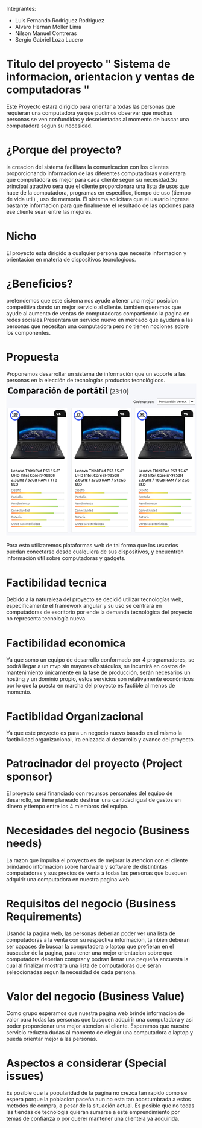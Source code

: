 Integrantes:
* Luis Fernando Rodriguez Rodriguez  
* Alvaro Hernan Moller Lima
* Nilson Manuel Contreras 
* Sergio Gabriel Loza Lucero
# Titulo del proyecto " Sistema de informacion, orientacion y ventas de computadoras "

Este Proyecto estara dirigido para orientar a todas las personas que requieran una computadora 
ya que pudimos observar que muchas personas se ven confundidas y desorientadas al momento de buscar una computadora segun su necesidad. 

# ¿Porque del proyecto?
la creacion del sistema facilitara la comunicacion con los clientes proporcionando informacion de las diferentes computadoras y orientara que computadora es mejor para cada cliente segun su necesidad.Su principal atractivo sera que el cliente proporcionara una lista de usos que hace de la computadora, programas en especifico, tiempo de uso (tiempo de vida util) , uso de memoria. El sistema solicitara que el usuario ingrese bastante informacion para que finalmente el 
resultado de las opciones para ese cliente sean entre las mejores. 

# Nicho
El proyecto esta dirigido a cualquier persona que necesite informacion y orientacion en materia de dispositivos tecnologicos.

# ¿Beneficios?
pretendemos que este sistema nos ayude a tener una mejor posicion competitiva dando un mejor servicio al cliente.
tambien queremos que ayude al aumento de ventas de computadoras compartiendo la pagina en redes sociales.Presentara un servicio nuevo en mercado que ayudara a las personas que necesitan una computadora pero no tienen nociones sobre los componentes.

# Propuesta
Proponemos desarrollar un sistema de información que un soporte a las personas en la elección de tecnologías productos tecnológicos. 
![](ejemplo.png)

Para esto utilizaremos plataformas web de tal forma que los usuarios puedan conectarse desde cualquiera de sus dispositivos, y encuentren información útil sobre computadoras y gadgets. 


# Factibilidad tecnica
Debido a la naturaleza del proyecto se decidió utilizar tecnologías web, específicamente el framework angular y su uso se centrará en computadoras de escritorio por ende la demanda tecnológica del proyecto no representa tecnología nueva. 
# Factibilidad economica
Ya que somo un equipo de desarrollo conformado por 4 programadores, se podrá llegar a un mvp sin mayores obstáculos, se incurrirá en costos de mantenimiento únicamente en la fase de producción, serán necesarios un hosting y un dominio propio, estos servicios son relativamente económicos por lo que la puesta en marcha del proyecto es factible al menos de momento. 
# Factiblidad Organizacional
Ya que este proyecto es para un negocio nuevo basado en el mismo la factibilidad organizacional, ira enlazada al desarrollo y avance del proyecto. 
# Patrocinador del proyecto (Project sponsor)
El proyecto será financiado con recursos personales del equipo de desarrollo, se tiene planeado destinar una cantidad igual de gastos en dinero y tiempo entre los 4 miembros del equipo. 

# Necesidades del negocio (Business needs)
La razon que impulsa el proyecto es de mejorar la atencion con el cliente brindando información sobre hardware y software de distintintas computadoras y sus precios de venta a todas las personas que busquen adquirir una computadora en nuestra pagina web. 

# Requisitos del negocio (Business Requirements)
Usando la pagina web, las personas deberian poder ver una lista de computadoras a la venta con su respectiva informacion, tambien deberan ser capaces de buscar la computadora o laptop que prefieran en el buscador de la pagina, para tener una mejor orientacion sobre que computadora deberian comprar y podran llenar una pequeña encuesta la cual al finalizar mostrara una lista de computadoras que seran seleccionadas segun la necesidad de cada persona. 

# Valor del negocio (Business Value)
Como grupo esperamos que nuestra pagina web brinde informacion de valor para todas las personas que busquen adquirir una computadora y asi poder proporcionar una mejor atencion al cliente.
Esperamos que nuestro servicio reduzca dudas al momento de eleguir una computadora o laptop y pueda orientar mejor a las personas.

# Aspectos a considerar (Special issues)
Es posible que la popularidad de la pagina no crezca tan rapido como se espera porque la poblacion paceña aun no esta tan acostumbrada a estos metodos de compra, a pesar de la situación actual.
Es posible que no todas las tiendas de tecnología quieran sumarse a este emprendimiento por temas de confianza o por querer mantener una clientela ya adquirida.

